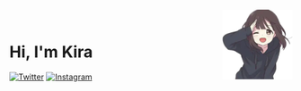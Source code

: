 <img src="https://raw.githubusercontent.com/kiracoding/kiracoding/main/.github/images/menhera_salute.webp" style="margin-top: -20px;" alt="Menhera saluting" align="right" width="125" />
<h1 align="left">Hi, I'm Kira</h1>

[![Twitter][twitter_badge]][twitter_url]
[![Instagram][instagram_badge]][instagram_url]

<!-- Twitter -->
[twitter_badge]: https://img.shields.io/badge/-twitter-black?style=for-the-badge&logo=twitter
[twitter_url]: https://twitter.com/AkiraNoHikariii

<!-- Instagram -->
[instagram_badge]: https://img.shields.io/badge/-instagram-black?style=for-the-badge&logo=instagram
[instagram_url]: https://www.instagram.com/kira__herself/
